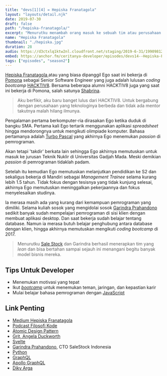 ```yaml
---
title: "devs[1][4] = Hepiska Franatagola"
layout: "layouts/detail.njk"
date: 2019-07-30
draft: false
path: "/hepiska-franatagola/"
excerpt: "Menurutku menambah orang masuk ke sebuah tim atau perusahaan sekaligus menambah resiko kegagalan dan memperpanjang proses. Karena itu aku mencoba prinsip tim dengan gaya lean."
name: "Hepiska Franatagola"
thumbnail: "./hepiska.jpg"
duration: 28
audio: https://d3ctxlq1ktw2nl.cloudfront.net/staging/2019-6-31/19909812-44100-2-31955e89796af.m4a
embed: https://anchor.fm/ceritanya-developer/episodes/devs14--Hepiska-Franatagola-e4phle
tags: ["episodes", "season2"]
---
```


[ Hepiska Franatagola ](https://www.linkedin.com/in/hepiska-franatagola-391845113/) atau yang biasa dipanggil Ego saat ini bekerja di
[Pomona](https://pomona.id) sebagai Senior Software Engineer yang juga adalah
lulusan _coding bootcamp_ [HACKTIV8](https://hacktiv8.com/). Bersama beberapa
alumni HACKTIV8 juga yang saat ini bekerja di Pomona, salah satunya [Shabrina](https://ceritanyadeveloper.com/shabrina-inmas).

> Aku berfikir, aku baru banget lulus dari HACKTIV8. Untuk bergabung dengan perusahaan yang teknologinya berbeda dan tidak ada mentor takutnya malah hilang ilmunya.

Pengalaman pertama berkomputer-ria dirasakan Ego ketika duduk di bangku SMA.
Pertama kali Ego tertarik menggunakan aplikasi _spreadsheet_ hingga mendorongnya
untuk mengikuti olimpiade komputer. Bahasa pertamanya adalah [Turbo Pascal](https://en.wikipedia.org/wiki/Turbo_Pascal)
yang akhirnya Ego menemukan _passion_ di pemrograman.

Akan tetapi 'takdir' berkata lain sehingga Ego akhirnya memutuskan untuk masuk
ke jurusan Teknik Nuklir di Universitas Gadjah Mada. Meski demikian _passion_ di
pemrograman tidaklah padam.

Setelah itu kemudian Ego memutuskan melanjutkan pendidikan ke S2 dan sekaligus
bekerja di Mandiri sebagai _Management Trainee_ selama kurang lebih 1.5 tahun.
Tidak fokus dengan tesisnya yang tidak kunjung selesai, akhirnya Ego memutuskan
meninggalkan pekerjaannya dan fokus menyelesaikan studinya.

Ia merasa masih ada yang kurang dari kemampuan pemrograman yang dimiliki. Selama
kuliah sosok yang mengidolai sosok [Garindra Prahandono](https://www.linkedin.com/in/gprahandono/) sedikit banyak sudah mempelajari pemrograman di sisi klien dengan
membuat aplikasi desktop. Dan saat bekerja sudah belajar tentang database. Namun
ia merasa butuh belajar penghubung antara database dengan klien, hingga akhirnya
memutuskan mengikuti _coding bootcamp_ di 2017.

<blockquote class=""><p
class="">Menurutku <a class="border-b-2" href="https://www.sorabel.com" target="_blank">Sale Stock</a> dan Garindra berhasil menerapkan tim yang <em>lean</em> dan bisa bertahan sampai sejauh ini menangani begitu banyak model bisnis mereka. </p></blockquote>

## Tips Untuk Developer

- Menemukan motivasi yang tepat
- Ikut [_bootcamp_](https://hacktiv8.com/) untuk menemukan teman, jaringan, dan
  kepastian karir
- Mulai belajar bahasa pemrograman dengan [ JavaScript ](https://en.wikipedia.org/wiki/JavaScript)

## Link Penting

- [Medium Hepiska Franatagola](https://medium.com/@ego1403)
- [Podcast Filosofi Kode](https://open.spotify.com/show/0yfRuGim7MFCV2TuasOdmm)
- [Atomic Design Pattern](https://medium.com/@janelle.wg/atomic-design-pattern-how-to-structure-your-react-application-2bb4d9ca5f97)
- [Grit, Angela Duckworth](https://www.amazon.com/Grit-Passion-Perseverance-Angela-Duckworth/dp/1501111108)
- [Svelte](https://svelte.dev/)
- [Garindra Prahandono](https://www.linkedin.com/in/gprahandono/), CTO SaleStock Indonesia
- [Python](https://www.python.org/)
- [GraphQL](https://graphql.org/)
- [Apollo GraphQL](https://www.apollographql.com/)
- [Diky Arga](https://www.instagram.com/dikyargaid/)

